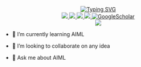 <!--
**jaykantrprj/jaykantrprj** is a ✨ _special_ ✨ repository because its `README.md` (this file) appears on your GitHub profile.

Here are some ideas to get you started:

- 🔭 I’m currently working on ...
- 🌱 I’m currently learning ...
- 👯 I’m looking to collaborate on ...
- 🤔 I’m looking for help with ...
- 💬 Ask me about ...
- 📫 How to reach me: ...
- 😄 Pronouns: ...
- ⚡ Fun fact: ...
-->
<p align="center">
<a href="https://github.com/jaykantrprj">
    <img src="https://readme-typing-svg.demolab.com?font=Georgia&size=18&duration=2000&pause=100&multiline=true&width=500&height=80&lines=Jaykant+Prajapati;M Tech in IT, IIEST Shibpur+%7C+Learner+%7C+Software+Engineer;AI+%7C+ML" alt="Typing SVG" />
</a>
<br/>

<a href="https://github.com/jaykantrprj">
    <img src="https://img.shields.io/badge/Website-gkos.tech-red?style=flat-square">
</a>  
<a href="https://github.com/jaykantrprj/Resume.pdf">
    <img src="https://img.shields.io/badge/PDF-CV-red?style=flat-square&logo=adobe">
</a>  
<a href="https://www.linkedin.com/in/jaykant-prajapati-a16917124/">
    <img src="https://img.shields.io/badge/-Linkedin-blue?style=flat-square&logo=linkedin">
</a>
<a href="mailto:ands.floyd@gmail.com">
    <img src="https://img.shields.io/badge/-Email-red?style=flat-square&logo=gmail&logoColor=white">
</a>
<a href='https://scholar.google.co.in/citations?user=1WxyhUQAAAAJ&hl=en&oi=ao' target="_blank">
    <img alt='GoogleScholar' src='https://img.shields.io/badge/Scholar-100000?style=flat&logo=GoogleScholar&logoColor=white&&color=0181FF'>
</a>


<br/> 

<!-- <a href="https://github.com/jaykantrprj">
    <img src="https://github-readme-stats.vercel.app/api?username=jaykantrprj&show_icons=true&count_private=true&show_icons=true&hide_border=true&hide_title=true&card_width=300px&hide_rank=true&bg_color=00000000&theme=dracula">
</a> -->

<a href="https://github.com/jaykantrprj">
    <img src="https://github-stats-alpha.vercel.app/api?username=jaykantrprj&cc=22272e&tc=37BCF6&ic=fff&bc=0000">
</a>

</p>

- 🌱 I’m currently learning AIML

- 👯 I’m looking to collaborate on any idea

- 💬 Ask me about AIML



